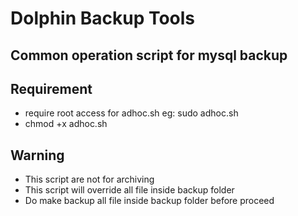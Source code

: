 # Dolphin Backup Tools
## Common operation script for mysql backup
## Requirement
   * require root access for adhoc.sh eg: sudo adhoc.sh
   * chmod +x adhoc.sh

## Warning
   * This script are not for archiving
   * This script will override all file inside backup folder
   * Do make backup all file inside backup folder before proceed
